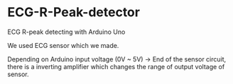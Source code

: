 # ECG-R-Peak-detector

ECG R-peak detecting with Arduino Uno

We used ECG sensor which we made.

Depending on Arduino input voltage (0V ~ 5V)
-> End of the sensor circuit, there is a inverting amplifier which changes the range of output voltage of sensor.
